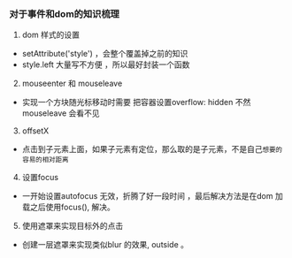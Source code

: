 ### 对于事件和dom的知识梳理

1. dom 样式的设置

* setAttribute('style')   ，会整个覆盖掉之前的知识
* style.left    大量写不方便 ，所以最好封装一个函数

2. mouseenter 和 mouseleave

* 实现一个方块随光标移动时需要 把容器设置overflow: hidden 不然 mouseleave 会看不见

3. offsetX

* 点击到子元素上面，如果子元素有定位，那么取的是子元素，不是自己`想要的容易的相对距离`

4. 设置focus

* 一开始设置autofocus 无效，折腾了好一段时间 ，最后解决方法是在dom 加载之后使用focus(), 解决。

5. 使用遮罩来实现目标外的点击

* 创建一层遮罩来实现类似blur 的效果, outside 。